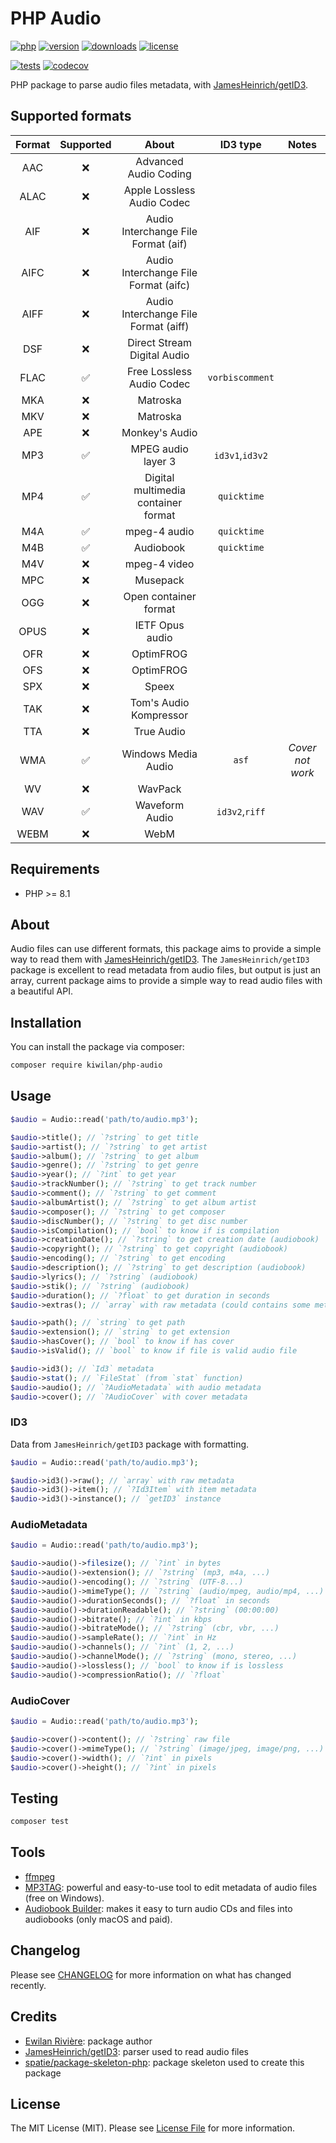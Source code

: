 # PHP Audio

[![php][php-version-src]][php-version-href]
[![version][version-src]][version-href]
[![downloads][downloads-src]][downloads-href]
[![license][license-src]][license-href]

[![tests][tests-src]][tests-href]
[![codecov][codecov-src]][codecov-href]

PHP package to parse audio files metadata, with [JamesHeinrich/getID3](https://github.com/JamesHeinrich/getID3).

## Supported formats

| Format | Supported |                About                 |    ID3 type     |      Notes       |
| :----: | :-------: | :----------------------------------: | :-------------: | :--------------: |
|  AAC   |    ❌     |        Advanced Audio Coding         |                 |                  |
|  ALAC  |    ❌     |      Apple Lossless Audio Codec      |                 |                  |
|  AIF   |    ❌     | Audio Interchange File Format (aif)  |                 |                  |
|  AIFC  |    ❌     | Audio Interchange File Format (aifc) |                 |                  |
|  AIFF  |    ❌     | Audio Interchange File Format (aiff) |                 |                  |
|  DSF   |    ❌     |     Direct Stream Digital Audio      |                 |                  |
|  FLAC  |    ✅     |      Free Lossless Audio Codec       | `vorbiscomment` |                  |
|  MKA   |    ❌     |               Matroska               |                 |                  |
|  MKV   |    ❌     |               Matroska               |                 |                  |
|  APE   |    ❌     |            Monkey's Audio            |                 |                  |
|  MP3   |    ✅     |          MPEG audio layer 3          | `id3v1`,`id3v2` |                  |
|  MP4   |    ✅     | Digital multimedia container format  |   `quicktime`   |                  |
|  M4A   |    ✅     |             mpeg-4 audio             |   `quicktime`   |                  |
|  M4B   |    ✅     |              Audiobook               |   `quicktime`   |                  |
|  M4V   |    ❌     |             mpeg-4 video             |                 |                  |
|  MPC   |    ❌     |               Musepack               |                 |                  |
|  OGG   |    ❌     |        Open container format         |                 |                  |
|  OPUS  |    ❌     |           IETF Opus audio            |                 |                  |
|  OFR   |    ❌     |              OptimFROG               |                 |                  |
|  OFS   |    ❌     |              OptimFROG               |                 |                  |
|  SPX   |    ❌     |                Speex                 |                 |                  |
|  TAK   |    ❌     |        Tom's Audio Kompressor        |                 |                  |
|  TTA   |    ❌     |              True Audio              |                 |                  |
|  WMA   |    ✅     |         Windows Media Audio          |      `asf`      | _Cover not work_ |
|   WV   |    ❌     |               WavPack                |                 |                  |
|  WAV   |    ✅     |            Waveform Audio            | `id3v2`,`riff`  |                  |
|  WEBM  |    ❌     |                 WebM                 |                 |                  |

## Requirements

-   PHP >= 8.1

## About

Audio files can use different formats, this package aims to provide a simple way to read them with [JamesHeinrich/getID3](https://github.com/JamesHeinrich/getID3). The `JamesHeinrich/getID3` package is excellent to read metadata from audio files, but output is just an array, current package aims to provide a simple way to read audio files with a beautiful API.

## Installation

You can install the package via composer:

```bash
composer require kiwilan/php-audio
```

## Usage

```php
$audio = Audio::read('path/to/audio.mp3');

$audio->title(); // `?string` to get title
$audio->artist(); // `?string` to get artist
$audio->album(); // `?string` to get album
$audio->genre(); // `?string` to get genre
$audio->year(); // `?int` to get year
$audio->trackNumber(); // `?string` to get track number
$audio->comment(); // `?string` to get comment
$audio->albumArtist(); // `?string` to get album artist
$audio->composer(); // `?string` to get composer
$audio->discNumber(); // `?string` to get disc number
$audio->isCompilation(); // `bool` to know if is compilation
$audio->creationDate(); // `?string` to get creation date (audiobook)
$audio->copyright(); // `?string` to get copyright (audiobook)
$audio->encoding(); // `?string` to get encoding
$audio->description(); // `?string` to get description (audiobook)
$audio->lyrics(); // `?string` (audiobook)
$audio->stik(); // `?string` (audiobook)
$audio->duration(); // `?float` to get duration in seconds
$audio->extras(); // `array` with raw metadata (could contains some metadata not parsed)

$audio->path(); // `string` to get path
$audio->extension(); // `string` to get extension
$audio->hasCover(); // `bool` to know if has cover
$audio->isValid(); // `bool` to know if file is valid audio file

$audio->id3(); // `Id3` metadata
$audio->stat(); // `FileStat` (from `stat` function)
$audio->audio(); // `?AudioMetadata` with audio metadata
$audio->cover(); // `?AudioCover` with cover metadata
```

### ID3

Data from `JamesHeinrich/getID3` package with formatting.

```php
$audio = Audio::read('path/to/audio.mp3');

$audio->id3()->raw(); // `array` with raw metadata
$audio->id3()->item(); // `?Id3Item` with item metadata
$audio->id3()->instance(); // `getID3` instance
```

### AudioMetadata

```php
$audio = Audio::read('path/to/audio.mp3');

$audio->audio()->filesize(); // `?int` in bytes
$audio->audio()->extension(); // `?string` (mp3, m4a, ...)
$audio->audio()->encoding(); // `?string` (UTF-8...)
$audio->audio()->mimeType(); // `?string` (audio/mpeg, audio/mp4, ...)
$audio->audio()->durationSeconds(); // `?float` in seconds
$audio->audio()->durationReadable(); // `?string` (00:00:00)
$audio->audio()->bitrate(); // `?int` in kbps
$audio->audio()->bitrateMode(); // `?string` (cbr, vbr, ...)
$audio->audio()->sampleRate(); // `?int` in Hz
$audio->audio()->channels(); // `?int` (1, 2, ...)
$audio->audio()->channelMode(); // `?string` (mono, stereo, ...)
$audio->audio()->lossless(); // `bool` to know if is lossless
$audio->audio()->compressionRatio(); // `?float`
```

### AudioCover

```php
$audio = Audio::read('path/to/audio.mp3');

$audio->cover()->content(); // `?string` raw file
$audio->cover()->mimeType(); // `?string` (image/jpeg, image/png, ...)
$audio->cover()->width(); // `?int` in pixels
$audio->cover()->height(); // `?int` in pixels
```

## Testing

```bash
composer test
```

## Tools

-   [ffmpeg](https://ffmpeg.org/)
-   [MP3TAG](https://www.mp3tag.de/en/): powerful and easy-to-use tool to edit metadata of audio files (free on Windows).
-   [Audiobook Builder](https://www.splasm.com/audiobookbuilder/): makes it easy to turn audio CDs and files into audiobooks (only macOS and paid).

## Changelog

Please see [CHANGELOG](CHANGELOG.md) for more information on what has changed recently.

## Credits

-   [Ewilan Rivière](https://github.com/ewilan-riviere): package author
-   [JamesHeinrich/getID3](https://github.com/JamesHeinrich/getID3): parser used to read audio files
-   [spatie/package-skeleton-php](https://github.com/spatie/package-skeleton-php): package skeleton used to create this package

## License

The MIT License (MIT). Please see [License File](LICENSE.md) for more information.

[version-src]: https://img.shields.io/packagist/v/kiwilan/php-audio.svg?style=flat-square&colorA=18181B&colorB=777BB4
[version-href]: https://packagist.org/packages/kiwilan/php-audio
[php-version-src]: https://img.shields.io/static/v1?style=flat-square&label=PHP&message=v8.1&color=777BB4&logo=php&logoColor=ffffff&labelColor=18181b
[php-version-href]: https://www.php.net/
[downloads-src]: https://img.shields.io/packagist/dt/kiwilan/php-audio.svg?style=flat-square&colorA=18181B&colorB=777BB4
[downloads-href]: https://packagist.org/packages/kiwilan/php-audio
[license-src]: https://img.shields.io/github/license/kiwilan/php-audio.svg?style=flat-square&colorA=18181B&colorB=777BB4
[license-href]: https://github.com/kiwilan/php-audio/blob/main/README.md
[tests-src]: https://img.shields.io/github/actions/workflow/status/kiwilan/php-audio/run-tests.yml?branch=main&label=tests&style=flat-square&colorA=18181B
[tests-href]: https://packagist.org/packages/kiwilan/php-audio
[codecov-src]: https://codecov.io/gh/kiwilan/php-audio/branch/main/graph/badge.svg?token=4L0D92Z1EZ
[codecov-href]: https://codecov.io/gh/kiwilan/php-audio
